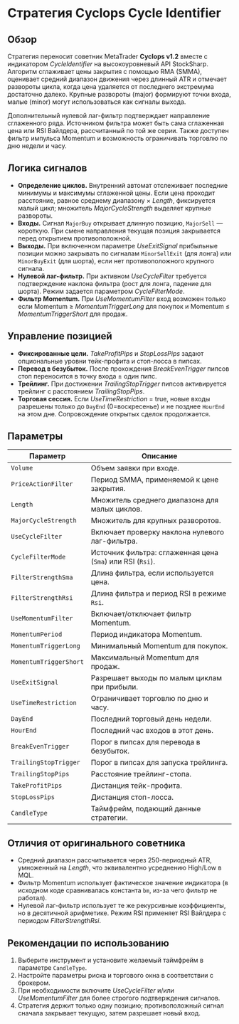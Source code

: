 # Стратегия Cyclops Cycle Identifier

## Обзор

Стратегия переносит советник MetaTrader **Cyclops v1.2** вместе с индикатором *CycleIdentifier* на высокоуровневый API StockSharp. Алгоритм сглаживает цены закрытия с помощью RMA (SMMA), оценивает средний диапазон движения через длинный ATR и отмечает развороты цикла, когда цена удаляется от последнего экстремума достаточно далеко. Крупные развороты (major) формируют точки входа, малые (minor) могут использоваться как сигналы выхода.

Дополнительный нулевой лаг-фильтр подтверждает направление сглаженного ряда. Источником фильтра может быть сама сглаженная цена или RSI Вайлдера, рассчитанный по той же серии. Также доступен фильтр импульса Momentum и возможность ограничивать торговлю по дню недели и часу.

## Логика сигналов

- **Определение циклов.** Внутренний автомат отслеживает последние минимумы и максимумы сглаженной цены. Если цена проходит расстояние, равное среднему диапазону × *Length*, фиксируется малый цикл; множитель *MajorCycleStrength* выделяет крупные развороты.
- **Входы.** Сигнал `MajorBuy` открывает длинную позицию, `MajorSell` — короткую. При смене направления текущая позиция закрывается перед открытием противоположной.
- **Выходы.** При включенном параметре *UseExitSignal* прибыльные позиции можно закрывать по сигналам `MinorSellExit` (для лонга) или `MinorBuyExit` (для шорта), если нет противоположного крупного сигнала.
- **Нулевой лаг-фильтр.** При активном *UseCycleFilter* требуется подтверждение наклона фильтра (рост для лонга, падение для шорта). Режим задается параметром *CycleFilterMode*.
- **Фильтр Momentum.** При *UseMomentumFilter* вход возможен только если Momentum ≥ *MomentumTriggerLong* для покупок и Momentum ≤ *MomentumTriggerShort* для продаж.

## Управление позицией

- **Фиксированные цели.** *TakeProfitPips* и *StopLossPips* задают опциональные уровни тейк-профита и стоп-лосса в пипсах.
- **Перевод в безубыток.** После прохождения *BreakEvenTrigger* пипсов стоп переносится в точку входа ± один пипс.
- **Трейлинг.** При достижении *TrailingStopTrigger* пипсов активируется трейлинг с расстоянием *TrailingStopPips*.
- **Торговая сессия.** Если *UseTimeRestriction* = true, новые входы разрешены только до `DayEnd` (0=воскресенье) и не позднее `HourEnd` на этом дне. Сопровождение открытых сделок продолжается.

## Параметры

| Параметр | Описание |
|----------|----------|
| `Volume` | Объем заявки при входе. |
| `PriceActionFilter` | Период SMMA, применяемой к цене закрытия. |
| `Length` | Множитель среднего диапазона для малых циклов. |
| `MajorCycleStrength` | Множитель для крупных разворотов. |
| `UseCycleFilter` | Включает проверку наклона нулевого лаг-фильтра. |
| `CycleFilterMode` | Источник фильтра: сглаженная цена (`Sma`) или RSI (`Rsi`). |
| `FilterStrengthSma` | Длина фильтра, если используется цена. |
| `FilterStrengthRsi` | Длина фильтра и период RSI в режиме `Rsi`. |
| `UseMomentumFilter` | Включает/отключает фильтр Momentum. |
| `MomentumPeriod` | Период индикатора Momentum. |
| `MomentumTriggerLong` | Минимальный Momentum для покупок. |
| `MomentumTriggerShort` | Максимальный Momentum для продаж. |
| `UseExitSignal` | Разрешает выходы по малым циклам при прибыли. |
| `UseTimeRestriction` | Ограничивает торговлю по дню и часу. |
| `DayEnd` | Последний торговый день недели. |
| `HourEnd` | Последний час входов в этот день. |
| `BreakEvenTrigger` | Порог в пипсах для перевода в безубыток. |
| `TrailingStopTrigger` | Порог в пипсах для запуска трейлинга. |
| `TrailingStopPips` | Расстояние трейлинг-стопа. |
| `TakeProfitPips` | Дистанция тейк-профита. |
| `StopLossPips` | Дистанция стоп-лосса. |
| `CandleType` | Таймфрейм, подающий данные стратегии. |

## Отличия от оригинального советника

- Средний диапазон рассчитывается через 250-периодный ATR, умноженный на *Length*, что эквивалентно усреднению High/Low в MQL.
- Фильтр Momentum использует фактическое значение индикатора (в исходном коде сравнивалась константа `bm`, из-за чего фильтр не работал).
- Нулевой лаг-фильтр использует те же рекурсивные коэффициенты, но в десятичной арифметике. Режим RSI применяет RSI Вайлдера с периодом *FilterStrengthRsi*.

## Рекомендации по использованию

1. Выберите инструмент и установите желаемый таймфрейм в параметре `CandleType`.
2. Настройте параметры риска и торгового окна в соответствии с брокером.
3. При необходимости включите *UseCycleFilter* и/или *UseMomentumFilter* для более строгого подтверждения сигналов.
4. Стратегия держит только одну позицию; противоположный сигнал сначала закрывает текущую, затем разрешает новый вход.
